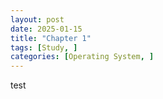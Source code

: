 ```yaml
---
layout: post
date: 2025-01-15
title: "Chapter 1"
tags: [Study, ]
categories: [Operating System, ]
---
```


test

